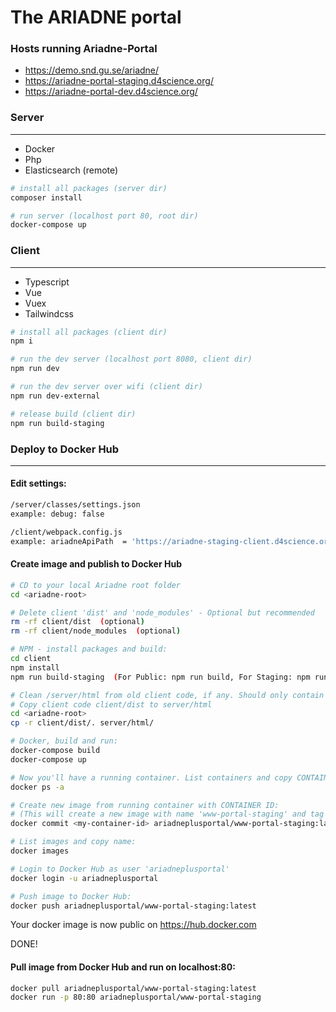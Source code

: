 # The ARIADNE portal

### Hosts running Ariadne-Portal

- https://demo.snd.gu.se/ariadne/
- https://ariadne-portal-staging.d4science.org/
- https://ariadne-portal-dev.d4science.org/

### Server
---

- Docker
- Php
- Elasticsearch (remote)

``` bash
# install all packages (server dir)
composer install

# run server (localhost port 80, root dir)
docker-compose up

```

### Client
---

- Typescript
- Vue
- Vuex
- Tailwindcss

``` bash
# install all packages (client dir)
npm i

# run the dev server (localhost port 8080, client dir)
npm run dev

# run the dev server over wifi (client dir)
npm run dev-external

# release build (client dir)
npm run build-staging

```

### Deploy to Docker Hub
---

#### Edit settings:

``` bash
/server/classes/settings.json
example: debug: false

/client/webpack.config.js
example: ariadneApiPath  = 'https://ariadne-staging-client.d4science.org/api';
```


#### Create image and publish to Docker Hub

``` bash
# CD to your local Ariadne root folder 
cd <ariadne-root>

# Delete client 'dist' and 'node_modules' - Optional but recommended
rm -rf client/dist  (optional)
rm -rf client/node_modules  (optional)

# NPM - install packages and build:
cd client
npm install
npm run build-staging  (For Public: npm run build, For Staging: npm run build-staging, For DEV: npm run build-dev)

# Clean /server/html from old client code, if any. Should only contain folder '/api' with backend code.
# Copy client code client/dist to server/html
cd <ariadne-root>
cp -r client/dist/. server/html/

# Docker, build and run:
docker-compose build
docker-compose up

# Now you'll have a running container. List containers and copy CONTAINER ID:
docker ps -a

# Create new image from running container with CONTAINER ID:
# (This will create a new image with name 'www-portal-staging' and tag 'latest' )
docker commit <my-container-id> ariadneplusportal/www-portal-staging:latest

# List images and copy name:
docker images

# Login to Docker Hub as user 'ariadneplusportal'
docker login -u ariadneplusportal

# Push image to Docker Hub:
docker push ariadneplusportal/www-portal-staging:latest

```

Your docker image is now public on https://hub.docker.com

DONE!

#### Pull image from Docker Hub and run on localhost:80:
``` bash
docker pull ariadneplusportal/www-portal-staging:latest
docker run -p 80:80 ariadneplusportal/www-portal-staging
```